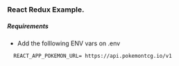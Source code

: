 ### React Redux Example.

##### Requirements

- Add the folllowing ENV vars on .env
```
  REACT_APP_POKEMON_URL= https://api.pokemontcg.io/v1
```